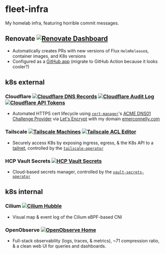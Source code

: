 # fleet-infra

My homelab infra, featuring horrible commit messages.

## Renovate [![Renovate Dashboard](https://img.shields.io/badge/Dashboard-1a1f6c?logo=renovate)](https://developer.mend.io/github/emerconnelly/fleet-infra)

- Automatically creates PRs with new versions of Flux `HelmRelease`s, container images, and K8s versions
- Configured as a [GitHub app](https://github.com/apps/renovate) (migrate to GitHub Action because it looks cooler?)

## k8s external

### Cloudflare [![Cloudflare DNS Records](https://img.shields.io/badge/DNS_Records-f38020?logo=cloudflare&logoColor=000)](https://dash.cloudflare.com/923309f860b1a7e801fd81224c5f56c9/emerconnelly.com/dns/records) [![Cloudflare Audit Log](https://img.shields.io/badge/Audit_Log-f38020?logo=cloudflare&logoColor=000)](https://dash.cloudflare.com/923309f860b1a7e801fd81224c5f56c9/audit-log) [![Cloudflare API Tokens](https://img.shields.io/badge/API_Tokens-f38020?logo=cloudflare&logoColor=000)](https://dash.cloudflare.com/profile/api-tokens)

- Automated HTTPS cert lifecycle using [`cert-manager`](https://cert-manager.io/docs/installation/helm/)'s [ACME DNS01 Challenge Provider](https://cert-manager.io/docs/configuration/acme/dns01/) via [Let's Encrypt](https://letsencrypt.org/) with my domain [emerconnelly.com](https://www.emerconnelly.com)

### Tailscale [![Tailscale Machines](https://img.shields.io/badge/Machines-242424?logo=tailscale)](https://login.tailscale.com/admin/machines) [![Tailscale ACL Editor](https://img.shields.io/badge/ACL%20Editor-242424?logo=tailscale)](https://login.tailscale.com/admin/machines)

- Securely access K8s by exposing ingress, egress, & the K8s API to a [tailnet](https://tailscale.com/kb/1136/tailnet), controlled by the [`tailscale-operator`](https://tailscale.com/kb/1236/kubernetes-operator)
 
### HCP Vault Secrets [![HCP Vault Secrets](https://img.shields.io/badge/Vault_Secrets-000?logo=hashicorp)](https://portal.cloud.hashicorp.com/services/secrets?project_id=c9dc34a9-87d7-4e2d-9a1c-3d3e759f8261)

- Cloud-based secrets manager, controlled by the [`vault-secrets-operator`](https://github.com/hashicorp/vault-secrets-operator)

## k8s internal

### Cilium [![Cilium Hubble](https://img.shields.io/badge/Hubble-f8c517?logo=cilium&logoColor=000)](https://hubble.homelab.emerconnelly.com/)

- Visual map & event log of the Cilium eBPF-based CNI

### OpenObserve [![OpenObserve Home](https://img.shields.io/badge/Home-651708)](https://openobserve.homelab.emerconnelly.com/)

- Full-stack observability (logs, traces, & metrics), ~71 compression ratio, & a clean web UI for queries and dashboards.
